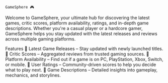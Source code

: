                                                                         GameSphere 🎮
Welcome to GameSphere, your ultimate hub for discovering the latest games, critic scores, platform availability, ratings, and in-depth game descriptions. Whether you're a casual player or a hardcore gamer, GameSphere helps you stay updated with the latest releases and reviews across multiple gaming platforms.

Features
🔹 Latest Game Releases – Stay updated with newly launched titles. 🔹 Critic Scores – Aggregated reviews from trusted gaming sources. 🔹 Platform Availability – Find out if a game is on PC, PlayStation, Xbox, Switch, or mobile. 🔹 User Ratings – Community-driven scores to help you decide what to play next. 🔹 Game Descriptions – Detailed insights into gameplay, mechanics, and storylines.
